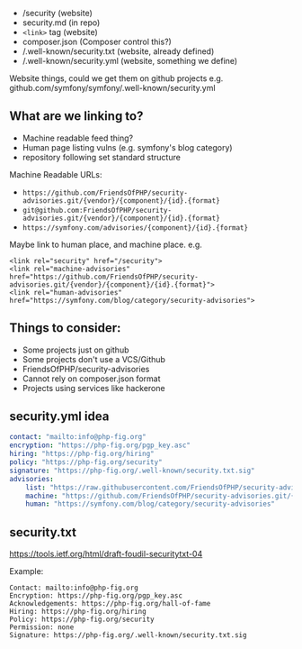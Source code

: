 * /security (website)
* security.md (in repo)
* `<link>` tag (website)
* composer.json (Composer control this?)
* /.well-known/security.txt (website, already defined)
* /.well-known/security.yml (website, something we define)

Website things, could we get them on github projects e.g. github.com/symfony/symfony/.well-known/security.yml

## What are we linking to?

* Machine readable feed thing?
* Human page listing vulns (e.g. symfony's blog category)
* repository following set standard structure

Machine Readable URLs:
* `https://github.com/FriendsOfPHP/security-advisories.git/{vendor}/{component}/{id}.{format}`
* `git@github.com:FriendsOfPHP/security-advisories.git/{vendor}/{component}/{id}.{format}`
* `https://symfony.com/advisories/{component}/{id}.{format}`

Maybe link to human place, and machine place.
e.g.
```
<link rel="security" href="/security">
<link rel="machine-advisories" href="https://github.com/FriendsOfPHP/security-advisories.git/{vendor}/{component}/{id}.{format}">
<link rel="human-advisories" href="https://symfony.com/blog/category/security-advisories">
```

## Things to consider:
* Some projects just on github
* Some projects don't use a VCS/Github
* FriendsOfPHP/security-advisories
* Cannot rely on composer.json format
* Projects using services like hackerone

## security.yml idea
```yaml
contact: "mailto:info@php-fig.org"
encryption: "https://php-fig.org/pgp_key.asc"
hiring: "https://php-fig.org/hiring"
policy: "https://php-fig.org/security"
signature: "https://php-fig.org/.well-known/security.txt.sig"
advisories:
    list: "https://raw.githubusercontent.com/FriendsOfPHP/security-advisories/master/drupal/list.txt"
    machine: "https://github.com/FriendsOfPHP/security-advisories.git/{vendor}/{component}/{id}.{format}"
    human: "https://symfony.com/blog/category/security-advisories"
```

## security.txt
https://tools.ietf.org/html/draft-foudil-securitytxt-04

Example:
```
Contact: mailto:info@php-fig.org
Encryption: https://php-fig.org/pgp_key.asc 
Acknowledgements: https://php-fig.org/hall-of-fame
Hiring: https://php-fig.org/hiring
Policy: https://php-fig.org/security
Permission: none
Signature: https://php-fig.org/.well-known/security.txt.sig
```

